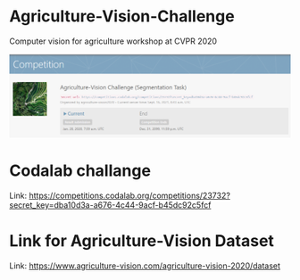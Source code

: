 # Agriculture-Vision-Challenge
Computer vision for agriculture workshop at CVPR 2020

![Challenge page](Agri_Vision_screenshot_1.png)

# Codalab challange 

Link: https://competitions.codalab.org/competitions/23732?secret_key=dba10d3a-a676-4c44-9acf-b45dc92c5fcf 

# Link for Agriculture-Vision Dataset

Link: https://www.agriculture-vision.com/agriculture-vision-2020/dataset
